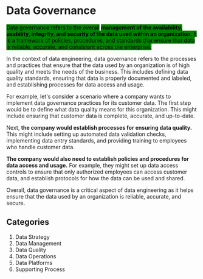 # Data Governance

<mark style="background-color:green;">Data governance refers to the overall</mark> <mark style="background-color:green;"></mark><mark style="background-color:green;">**management of the availability, usability, integrity, and security of the data used within an organization**</mark><mark style="background-color:green;">. It is a framework of policies, procedures, and standards that ensure that data is reliable, accurate, and consistent across the enterprise.</mark>

In the context of data engineering, data governance refers to the processes and practices that ensure that the data used by an organization is of high quality and meets the needs of the business. This includes defining data quality standards, ensuring that data is properly documented and labeled, and establishing processes for data access and usage.



For example, let's consider a scenario where a company wants to implement data governance practices for its customer data. The first step would be to define what data quality means for this organization. This might include ensuring that customer data is complete, accurate, and up-to-date.

Next, **the company would establish processes for ensuring data quality.** This might include setting up automated data validation checks, implementing data entry standards, and providing training to employees who handle customer data.

**The company would also need to establish policies and procedures for data access and usage.** For example, they might set up data access controls to ensure that only authorized employees can access customer data, and establish protocols for how the data can be used and shared.

Overall, data governance is a critical aspect of data engineering as it helps ensure that the data used by an organization is reliable, accurate, and secure.



## Categories

1. Data Strategy
2. Data Management
3. Data Quality
4. Data Operations
5. Data Platforms
6. Supporting Process
